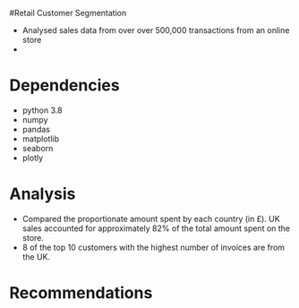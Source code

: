 #Retail Customer Segmentation

* Analysed sales data from over over 500,000 transactions from an online store
* 

# Dependencies

* python 3.8
* numpy
* pandas
* matplotlib
* seaborn
* plotly

# Analysis

* Compared the proportionate amount spent by each country (in £). UK sales accounted for approximately 82% of the total amount spent on the store.
* 8 of the top 10 customers with the highest number of invoices are from the UK. 

# Recommendations
